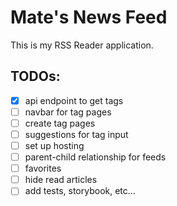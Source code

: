 # Mate's News Feed

This is my RSS Reader application.

## TODOs:

- [x] api endpoint to get tags
- [ ] navbar for tag pages
- [ ] create tag pages
- [ ] suggestions for tag input
- [ ] set up hosting
- [ ] parent-child relationship for feeds
- [ ] favorites
- [ ] hide read articles
- [ ] add tests, storybook, etc...
